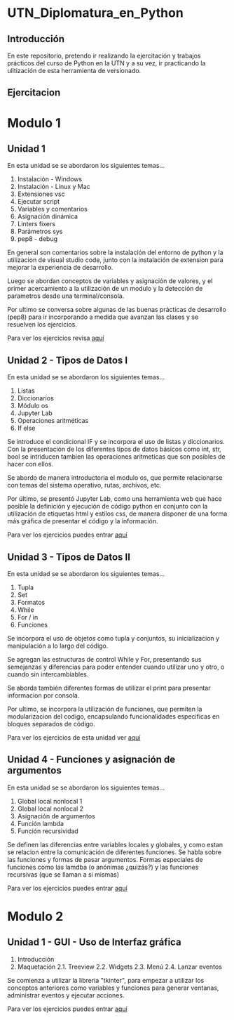 # UTN_Diplomatura_en_Python

## Introducción

En este repositorio, pretendo ir realizando la ejercitación y trabajos prácticos del curso de Python en la UTN y a su vez, ir practicando la ulitización de esta herramienta de versionado.

## Ejercitacion

# Modulo 1

## Unidad 1

En esta unidad se se abordaron los siguientes temas...

1. Instalación - Windows
2. Instalación - Linux y Mac
3. Extensiones vsc
4. Ejecutar script
5. Variables y comentarios
6. Asignación dinámica
7. Linters fixers
8. Parámetros sys
9. pep8 - debug

En general son comentarios sobre la instalación del entorno de python y la utilizacion de visual studio code, junto con la instalación de extension para mejorar la experiencia de desarrollo.

Luego se abordan conceptos de variables y asignación de valores, y el primer acercamiento a la utilización de un modulo y la detección de parametros desde una terminal/consola.

Por ultimo se conversa sobre algunas de las buenas prácticas de desarrollo (pep8) para ir incorporando a medida que avanzan las clases y se resuelven los ejercicios.

Para ver los ejercicios revisa [aquí](src/unidad_01/README.md)

## Unidad 2 - Tipos de Datos I

En esta unidad se se abordaron los siguientes temas...

1. Listas
2. Diccionarios
3. Módulo os
4. Jupyter Lab
5. Operaciones aritméticas
6. If else

Se introduce el condicional IF y se incorpora el uso de listas y diccionarios. Con la presentación de los diferentes tipos de datos básicos como int, str, bool se intriducen tambien las operaciones aritmeticas que son posibles de hacer con ellos.

Se abordo de manera introductoria el modulo os, que permite relacionarse con temas del sistema operativo, rutas, archivos, etc.

Por último, se presentó Jupyter Lab, como una herramienta web que hace posible la definición y ejecución de código python en conjunto con la utilización de etiquetas html y estilos css, de manera disponer de una forma más gráfica de presentar el código y la información.

Para ver los ejercicios puedes entrar [aquí](src/unidad_02/README.md)

## Unidad 3 - Tipos de Datos II

En esta unidad se se abordaron los siguientes temas...

1. Tupla
2. Set
3. Formatos
4. While
5. For / in
6. Funciones

Se incorpora el uso de objetos como tupla y conjuntos, su inicializacion y manipulación a lo largo del código.

Se agregan las estructuras de control While y For, presentando sus semejanzas y diferencias para poder entender cuando utilizar uno y otro, o cuando sin intercambiables.

Se aborda también diferentes formas de utilizar el print para presentar informacion por consola.

Por ultimo, se incorpora la utilización de funciones, que permiten la modularizacion del codigo, encapsulando funcionalidades especificas en bloques separados de código.

Para ver los ejercicios de esta unidad ver [aquí](src/unidad_03/README.md)

## Unidad 4 - Funciones y asignación de argumentos

En esta unidad se se abordaron los siguientes temas...

1. Global local nonlocal 1
2. Global local nonlocal 2
3. Asignación de argumentos
4. Función lambda
5. Función recursividad

Se definen las diferencias entre variables locales y globales, y como estan se relacion entre la comunicación de diferentes funciones.
Se habla sobre las funciones y formas de pasar argumentos. Formas especiales de funciones como las lamdba (o anónimas ¿quizás?) y las funciones recursivas (que se llaman a si mismas)

Para ver los ejercicios puedes entrar [aquí](src/unidad_04/README.md)

# Modulo 2

## Unidad 1 - GUI - Uso de Interfaz gráfica

1. Introducción
2. Maquetación
   2.1. Treeview
   2.2. Widgets
   2.3. Menú
   2.4. Lanzar eventos

Se comienza a utilizar la libreria "tkinter", para empezar a utilizar los conceptos anteriores como variables y funciones para generar ventanas, administrar eventos y ejecutar acciones.

Para ver los ejercicios puedes entrar [aquí](src/unidad_05/README.md)
